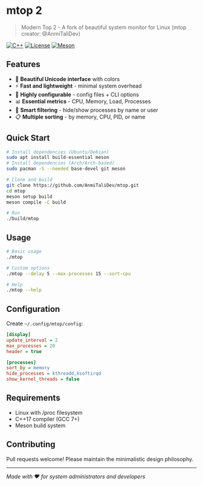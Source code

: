 # mtop 2

> Modern Top 2 - A fork of beautiful system monitor for Linux (mtop creator: @AnmiTaliDev)

[![C++](https://img.shields.io/badge/C++-17-blue.svg)](https://en.cppreference.com/w/cpp/17)
[![License](https://img.shields.io/badge/license-Apache%202.0-green.svg)](LICENSE)
[![Meson](https://img.shields.io/badge/build-meson-orange.svg)](https://mesonbuild.com/)

## Features

- 🎨 **Beautiful Unicode interface** with colors
- ⚡ **Fast and lightweight** - minimal system overhead
- 🔧 **Highly configurable** - config files + CLI options
- 📊 **Essential metrics** - CPU, Memory, Load, Processes
- 🎯 **Smart filtering** - hide/show processes by name or user
- 📋 **Multiple sorting** - by memory, CPU, PID, or name

## Quick Start

```bash
# Install dependencies (Ubuntu/Debian)
sudo apt install build-essential meson
# Install dependencies (Arch/Arch-based)
sudo pacman -S --needed base-devel git meson

# Clone and build
git clone https://github.com/AnmiTaliDev/mtop.git
cd mtop
meson setup build
meson compile -C build

# Run
./build/mtop
```

## Usage

```bash
# Basic usage
./mtop

# Custom options
./mtop --delay 5 --max-processes 15 --sort-cpu

# Help
./mtop --help
```

## Configuration

Create `~/.config/mtop/config`:

```ini
[display]
update_interval = 2
max_processes = 20
header = true

[processes]
sort_by = memory
hide_processes = kthreadd,ksoftirqd
show_kernel_threads = false
```

## Requirements

- Linux with /proc filesystem
- C++17 compiler (GCC 7+)
- Meson build system


## Contributing

Pull requests welcome! Please maintain the minimalistic design philosophy.

---

*Made with ❤️  for system administrators and developers*
